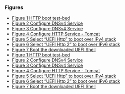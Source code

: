 <!--- @file
  FIGURES.md for Getting Started Guide of EDK II HTTP Boot

  Copyright (c) 2018, Intel Corporation. All rights reserved.<BR>

  Redistribution and use in source (original document form) and 'compiled'
  forms (converted to PDF, epub, HTML and other formats) with or without
  modification, are permitted provided that the following conditions are met:

  1) Redistributions of source code (original document form) must retain the
     above copyright notice, this list of conditions and the following
     disclaimer as the first lines of this file unmodified.

  2) Redistributions in compiled form (transformed to other DTDs, converted to
     PDF, epub, HTML and other formats) must reproduce the above copyright
     notice, this list of conditions and the following disclaimer in the
     documentation and/or other materials provided with the distribution.

  THIS DOCUMENTATION IS PROVIDED BY TIANOCORE PROJECT "AS IS" AND ANY EXPRESS OR
  IMPLIED WARRANTIES, INCLUDING, BUT NOT LIMITED TO, THE IMPLIED WARRANTIES OF
  MERCHANTABILITY AND FITNESS FOR A PARTICULAR PURPOSE ARE DISCLAIMED. IN NO
  EVENT SHALL TIANOCORE PROJECT  BE LIABLE FOR ANY DIRECT, INDIRECT, INCIDENTAL,
  SPECIAL, EXEMPLARY, OR CONSEQUENTIAL DAMAGES (INCLUDING, BUT NOT LIMITED TO,
  PROCUREMENT OF SUBSTITUTE GOODS OR SERVICES; LOSS OF USE, DATA, OR PROFITS;
  OR BUSINESS INTERRUPTION) HOWEVER CAUSED AND ON ANY THEORY OF LIABILITY,
  WHETHER IN CONTRACT, STRICT LIABILITY, OR TORT (INCLUDING NEGLIGENCE OR
  OTHERWISE) ARISING IN ANY WAY OUT OF THE USE OF THIS DOCUMENTATION, EVEN IF
  ADVISED OF THE POSSIBILITY OF SUCH DAMAGE.

-->

### Figures

* [Figure 1 HTTP boot test-bed](quick_start_guide/network_topology.md#figure-1-http-boot-test-bed)
* [Figure 2 Configure DNSv4 Service](quick_start_guide/configure_dnsv4_server.md#figure-2-configure-dnsv4)
* [Figure 3 Configure DNSv4 Service](quick_start_guide/configure_dnsv6_server.md#figure-3-configure-dnsv6)
* [Figure 4 Configure HTTP Service - Tomcat](quick_start_guide/configure_http_server.md#figure-4-configure-http-service-tomcat)
* [Figure 5 Select “UEFI Http” to boot over IPv4 stack](quick_start_guide/run_http_boot.md#figure-5-select--uefi-http--to-boot-over-ipv4-stack)
* [Figure 6 Select “UEFI Http 2” to boot over IPv6 stack](quick_start_guide/run_http_boot.md#figure-6-select--uefi-http2--to-boot-over-ipv6-stack)
* [Figure 7 Boot the downloaded UEFI Shell](quick_start_guide/run_http_boot.md#figure-7-boot-the-downloaded-uefi-shell)
* [Figure 1 HTTP boot test-bed](quick_start_guide/network_topology.md#figure-1-http-boot-test-bed)
* [Figure 2 Configure DNSv4 Service](quick_start_guide/configure_dnsv4_server.md#figure-2-configure-dnsv4)
* [Figure 3 Configure DNSv4 Service](quick_start_guide/configure_dnsv6_server.md#figure-3-configure-dnsv6)
* [Figure 4 Configure HTTP Service - Tomcat](quick_start_guide/configure_http_server.md#figure-4-configure-http-service-tomcat)
* [Figure 5 Select “UEFI Http” to boot over IPv4 stack](quick_start_guide/run_http_boot.md#figure-5-select--uefi-http--to-boot-over-ipv4-stack)
* [Figure 6 Select “UEFI Http 2” to boot over IPv6 stack](quick_start_guide/run_http_boot.md#figure-6-select--uefi-http2--to-boot-over-ipv6-stack)
* [Figure 7 Boot the downloaded UEFI Shell](quick_start_guide/run_http_boot.md#figure-7-boot-the-downloaded-uefi-shell)
